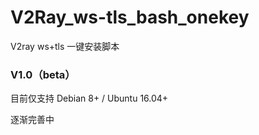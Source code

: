 # V2Ray_ws-tls_bash_onekey
V2ray ws+tls 一键安装脚本

### V1.0（beta）

目前仅支持 Debian 8+ / Ubuntu 16.04+ 

逐渐完善中

